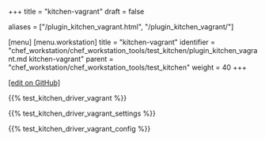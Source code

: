 +++
title = "kitchen-vagrant"
draft = false

aliases = ["/plugin_kitchen_vagrant.html", "/plugin_kitchen_vagrant/"]

[menu]
  [menu.workstation]
    title = "kitchen-vagrant"
    identifier = "chef_workstation/chef_workstation_tools/test_kitchen/plugin_kitchen_vagrant.md kitchen-vagrant"
    parent = "chef_workstation/chef_workstation_tools/test_kitchen"
    weight = 40
+++

[\[edit on GitHub\]](https://github.com/chef/chef-workstation/blob/master/docs-chef-io/content/workstation/plugin_kitchen_vagrant.md)

{{% test_kitchen_driver_vagrant %}}

{{% test_kitchen_driver_vagrant_settings %}}

{{% test_kitchen_driver_vagrant_config %}}
